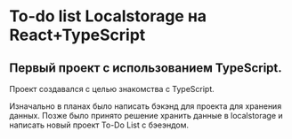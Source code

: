 # To-do list Localstorage на React+TypeScript

## Первый проект с использованием TypeScript.

Проект создавался с целью знакомства с TypeScript.

Изначально в планах было написать бэкэнд для проекта для хранения данных. Позже было принято решение хранить данные в localstorage и написать новый проект To-Do List с бэеэндом.
